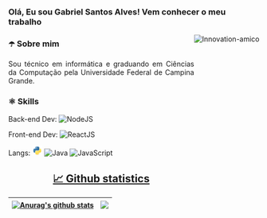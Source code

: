### Olá, Eu sou Gabriel Santos Alves! Vem conhecer o meu trabalho
<a href="https://ibb.co/4SMnQJq"><img height="300px" src="https://i.ibb.co/QHn35Xg/Innovation-amico.png" alt="Innovation-amico" border="0" align="right"></a>

### ☂️ Sobre mim 

<p align="justify">Sou técnico em informática e graduando em Ciências da Computação pela Universidade Federal de Campina Grande.</p>

### ⚛️ Skills  

Back-end Dev: 
<img width ='20px' src ='https://raw.githubusercontent.com/rahulbanerjee26/githubAboutMeGenerator/main/icons/nodejs.svg' alt="NodeJS">

Front-end Dev: 
<img width ='20px' src ='https://raw.githubusercontent.com/rahulbanerjee26/githubAboutMeGenerator/main/icons/reactjs.svg' alt="ReactJS">


Langs:
<img src="https://raw.githubusercontent.com/devicons/devicon/master/icons/python/python-original.svg" alt="Python" width="20"/>
<img src="https://cdn.jsdelivr.net/gh/devicons/devicon/icons/java/java-original.svg" alt="Java" width="20"/>
<img src="https://cdn.jsdelivr.net/gh/devicons/devicon/icons/javascript/javascript-original.svg" alt="JavaScript" width="20"/>




<a href="https://github.com/kpzinnm">
  
<h2 align="center"> 📈 Github statistics </h2>

| <a href="https://github.com/anuraghazra/github-readme-stats"><img align="center" src="https://github-readme-stats.vercel.app/api?username=kpzinnm&show_icons=true&include_all_commits=true&theme=nightowl&hide_border=true" alt="Anurag's github stats" /></a> | <a href="https://github.com/anuraghazra/github-readme-stats"><img align="center" src="https://github-readme-stats.vercel.app/api/top-langs/?username=kpzinnm&layout=compact&theme=nightowl&hide_border=true" /></a> |
| ------------- | ------------- |


